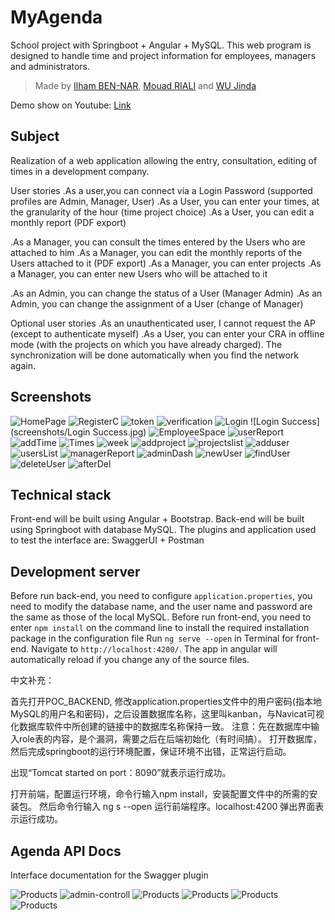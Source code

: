 # MyAgenda
School project with Springboot + Angular + MySQL. This web program is designed to handle time and project information for employees, managers and administrators.
> Made by [Ilham BEN-NAR](https://github.com/ilberr/APPLICATION-DE-SAISIE-DE-TEMPS), [Mouad RIALI](https://github.com/RIALI-MOUAD/POC_Backend) and [WU Jinda](https://github.com/WUJinda/MyAgenda)

Demo show on Youtube: [Link](https://youtu.be/Edx1L4j-Fyw) 

## Subject

Realization of a web application allowing the entry, consultation, editing of times in a development company.


User stories
.As a user,you can connect via a Login Password (supported profiles are Admin, Manager, User)
.As a User, you can enter your times, at the granularity of the hour (time project choice)
.As a User, you can edit a monthly report (PDF export)

.As a Manager, you can consult the times entered by the Users who are attached to him
.As a Manager, you can edit the monthly reports of the Users attached to it (PDF export)
.As a Manager, you can enter projects
.As a Manager, you can enter new Users who will be attached to it

.As an Admin, you can change the status of a User (Manager Admin)
.As an Admin, you can change the assignment of a User (change of Manager)

Optional user stories
.As an unauthenticated user, I cannot request the AP (except to authenticate myself)
.As a User, you can enter your CRA in offline mode (with the projects on which you have already charged). The synchronization will be done automatically when you find the network again.

## Screenshots

![HomePage](screenshots/HomePage.jpg)
![RegisterC](screenshots/RegisterC.jpg)
![token](screenshots/token.png)
![verification](screenshots/verification.jpg)
![Login](screenshots/Login.jpg)
![Login Success](screenshots/Login Success.jpg)
![EmployeeSpace](screenshots/EmployeeSpace.jpg)
![userReport](screenshots/userReport.jpg)
![addTime](screenshots/addTime.jpg)
![Times](screenshots/Times.jpg)
![week](screenshots/week.jpg)
![addproject](screenshots/addproject.jpg)
![projectslist](screenshots/projectslist.jpg)
![adduser](screenshots/adduser.jpg)
![usersList](screenshots/usersList.jpg)
![managerReport](screenshots/managerReport.jpg)
![adminDash](screenshots/adminDash.jpg)
![newUser](screenshots/newUser.jpg)
![findUser](screenshots/findUser.jpg)
![deleteUser](screenshots/deleteUser.jpg)
![afterDel](screenshots/afterDel.jpg)

## Technical stack 

Front-end will be built using Angular + Bootstrap.
Back-end will be built using Springboot with database MySQL.
The plugins and application used to test the interface are: SwaggerUI + Postman

## Development server

Before run back-end, you need to configure `application.properties`, you need to modify the database name, and the user name and password are the same as those of the local MySQL.
Before run front-end, you need to enter `npm install` on the command line to install the required installation package in the configuration file
Run `ng serve --open` in Terminal for front-end. Navigate to `http://localhost:4200/`. The app in angular will automatically reload if you change any of the source files.

中文补充：   

首先打开POC_BACKEND, 修改application.properties文件中的用户密码(指本地MySQL的用户名和密码)，之后设置数据库名称，这里叫kanban，与Navicat可视化数据库软件中所创建的链接中的数据库名称保持一致。
注意：先在数据库中输入role表的内容，是个漏洞，需要之后在后端初始化（有时间搞）。
打开数据库，然后完成springboot的运行环境配置，保证环境不出错，正常运行启动。

出现“Tomcat started on port：8090”就表示运行成功。

打开前端，配置运行环境，命令行输入npm install，安装配置文件中的所需的安装包。
然后命令行输入 ng s --open 运行前端程序。localhost:4200 弹出界面表示运行成功。

## Agenda API Docs

Interface documentation for the Swagger plugin   

![Products](screenshots/home-resources.png)
![admin-controll](screenshots/admin-controll.png)
![Products](screenshots/employee-controller.png)
![Products](screenshots/manager-controller.png)
![Products](screenshots/user-controller.png)
![Products](screenshots/registration-controller.png)















